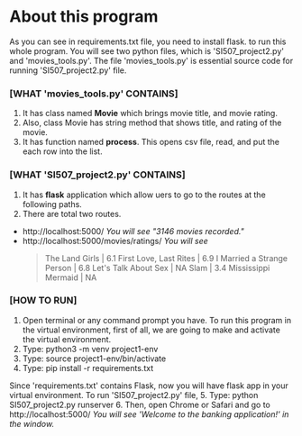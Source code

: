 # About this program

As you can see in requirements.txt file, you need to install flask. to run this whole program.
You will see two python files, which is 'SI507_project2.py' and 'movies_tools.py'. The file 'movies_tools.py' is essential source code for running 'SI507_project2.py' file.

### [WHAT 'movies_tools.py' CONTAINS]
1. It has class named **Movie** which brings movie title, and movie rating.
2. Also, class Movie has string method that shows title, and rating of the movie. 
3. It has function named **process**. This opens csv file, read, and put the each row into the list.


### [WHAT 'SI507_project2.py' CONTAINS]
1. It has **flask** application which allow uers to go to the routes at the following paths.
2. There are total two routes.
  - http://localhost:5000/
    *You will see "3146 movies recorded."*
  - http://localhost:5000/movies/ratings/
    *You will see*
    >The Land Girls | 6.1
    >First Love, Last Rites | 6.9
    >I Married a Strange Person | 6.8
    >Let's Talk About Sex | NA
    >Slam | 3.4
    >Mississippi Mermaid | NA

### [HOW TO RUN]
1. Open terminal or any command prompt you have.
To run this program in the virtual environment, first of all, we are going to make and activate the virtual environment.
2. Type: python3 -m venv project1-env
3. Type: source project1-env/bin/activate
4. Type: pip install -r requirements.txt

Since 'requirements.txt' contains Flask, now you will have flask app in your virtual environment.
To run 'SI507_project2.py' file,
5. Type: python SI507_project2.py runserver
6. Then, open Chrome or Safari and go to http://localhost:5000/
    *You will see 'Welcome to the banking application!' in the window.*
